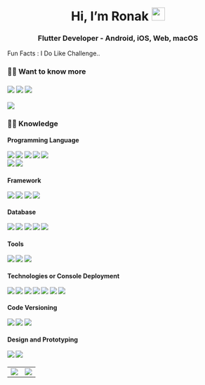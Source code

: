 <h1 align="center">Hi, I’m Ronak <img src="https://raw.githubusercontent.com/aemmadi/aemmadi/master/wave.gif" width="30px"></h1>
<h3 align="center">Flutter Developer - Android, iOS, Web, macOS</h3>

Fun Facts : I Do Like Challenge..

<h3> 🙋‍♂️  Want to know more
</h3>

<h3>
<a href="https://www.linkedin.com/in/ronak-punase" target="_blank" rel="noopener noreferrer"><img src="https://img.shields.io/badge/-ronakpunase-blue?style=social&logo=Linkedin&logoColor=white/"></a>
<a href="https://twitter.com/The_RonakPunase" target="_blank" rel="noopener noreferrer"><img src="https://img.shields.io/badge/-The_RonakPunase-white?style=social&logo=Twitter&logoColor=white/"></a>
<a href="https://www.youtube.com/@TheCSGuy" target="_blank" rel="noopener noreferrer"><img src="https://img.shields.io/badge/-@TheCSGuy-red?style=social&logo=YouTube&logoColor=white/"></a>

<a href="mailto: punase.ronak99@gmail.com" target="_blank" rel="noopener noreferrer"><img src="https://img.shields.io/badge/-Reach Out-f6f6f6?style=for-the-badge&logo=Gmail&logoColor=white/"></a>
</h3>

<h3> 👨‍💻 Knowledge </h3>
<p>
<h4>Programming Language
<br>
<br>
<img src="https://img.shields.io/badge/-Dart-333333?style=flat-square&logo=dart">
<img src="https://img.shields.io/badge/-Python-333333?style=flat-square&logo=Python">
<img src="https://img.shields.io/badge/-Java-333333?style=flat-square&logo=Java">
<img src="https://img.shields.io/badge/-TypeScript-333333?style=flat-square&logo=typescript">
<img src="https://img.shields.io/badge/-Kotlin-333333?style=flat-square&logo=kotlin">
<br>
<img src="https://img.shields.io/badge/-HTML5-333333?style=flat-square&logo=html5">
<img src="https://img.shields.io/badge/-CSS3-333333?style=flat-square&logo=css3">
</h4>
<h4>Framework
<br>
<br>
<img src="https://img.shields.io/badge/-Flutter-333333?style=flat-square&logo=flutter"> 
<img src="https://img.shields.io/badge/-Nodejs-333333?style=flat-square&logo=Node.js">
<img src="https://img.shields.io/badge/-Express.JS-333333?style=flat-square&logo=express"> 
<img src="https://img.shields.io/badge/-Bootstrap-333333?style=flat-square&logo=bootstrap">
</h4>
<h4>Database
<br>
<br>
<img src="https://img.shields.io/badge/-Firebase-333333?style=flat-square&logo=firebase">
<img src="https://img.shields.io/badge/-MongoDB-333333?style=flat-square&logo=mongodb">
<img src="https://img.shields.io/badge/-MySQL-333333?style=flat-square&logo=mysql">
<img src="https://img.shields.io/badge/-SQLite-333333?style=flat-square&logo=sqlite">
<img src="https://img.shields.io/badge/-SQFlite-333333?style=flat-square&logo=flutter">
</h4>
<h4>Tools
<br>
<br>
<img src="https://img.shields.io/badge/-VisualStudio-333333?style=flat-square&logo=visualstudio">
<img src="https://img.shields.io/badge/-AndroidStudio-333333?style=flat-square&logo=android-studio">
<img src="https://img.shields.io/badge/-Xcode-333333?style=flat-square&logo=xcode">
</h4>
<h4>Technologies or Console Deployment
<br>
<br>
<img src="https://img.shields.io/badge/-Google play-333333?style=flat-square&logo=googleplay">
<img src="https://img.shields.io/badge/-Appstore-333333?style=flat-square&logo=appstore">
<img src="https://img.shields.io/badge/-Firebase-333333?style=flat-square&logo=firebase">
<img src="https://img.shields.io/badge/-AmazonS3-333333?style=flat-square&logo=amazonaws">
<img src="https://img.shields.io/badge/-GoogleCloudStorage-333333?style=flat-square&logo=googlecloud">
<img src="https://img.shields.io/badge/-SocketIO-333333?style=flat-square&logo=socketdotio">
<img src="https://img.shields.io/badge/-Docker-333333?style=flat-square&logo=docker">
</h4>
<h4>Code Versioning
<br>
<br>
<img src="https://img.shields.io/badge/-Git-333333?style=flat-square&logo=git">
<img src="https://img.shields.io/badge/-GitHub-333333?style=flat-square&logo=github">
<img src="https://img.shields.io/badge/-GitLab-333333?style=flat-square&logo=gitlab">
</h4>
<h4>Design and Prototyping
<br>
<br>
<img src="https://img.shields.io/badge/-Figma-333333?style=flat-square&logo=figma">
<img src="https://img.shields.io/badge/-Inkscape-333333?style=flat-square&logo=inkscape">
</h4>

<table>
    <tr>
        <td valign="center">
            <img src='https://github-readme-stats.vercel.app/api/top-langs/?username=ronak99&hide=html,css,tex,less,dockerfile,makefile,qmake,lex,cmake,shell,nuplot&layout=compact&theme=dark'>
        </td>
        <td valign="center">
        <img src='https://github-readme-stats.vercel.app/api?username=ronak99&show_icons=true&layout=compact&theme=dark'>
        </td>
    </tr>
</table>
